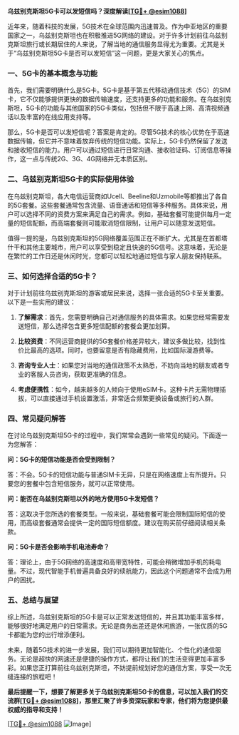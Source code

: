 **乌兹别克斯坦5G卡可以发短信吗？深度解读[[TG💪+ @esim1088](https://t.me/s/esim1088)]**

近年来，随着科技的发展，5G技术在全球范围内迅速普及。作为中亚地区的重要国家之一，乌兹别克斯坦也在积极推进5G网络的建设。对于许多计划前往乌兹别克斯坦旅行或长期居住的人来说，了解当地的通信服务显得尤为重要。尤其是关于“乌兹别克斯坦5G卡是否可以发短信”这一问题，更是大家关心的焦点。

### 一、5G卡的基本概念与功能

首先，我们需要明确什么是5G卡。5G卡是基于第五代移动通信技术（5G）的SIM卡，它不仅能够提供更快的数据传输速度，还支持更多的功能和服务。在乌兹别克斯坦，5G卡的功能与其他国家的5G卡类似，包括但不限于高速上网、高清视频通话以及丰富的在线应用支持等。

那么，5G卡是否可以发短信呢？答案是肯定的。尽管5G技术的核心优势在于高速数据传输，但它并不意味着放弃传统的短信功能。实际上，5G卡仍然保留了发送和接收短信的能力。用户可以通过短信进行日常沟通、接收验证码、订阅信息等操作，这一点与传统2G、3G、4G网络并无本质区别。

### 二、乌兹别克斯坦5G卡的实际使用体验

在乌兹别克斯坦，各大电信运营商如Ucell、Beeline和Uzmobile等都推出了各自的5G套餐。这些套餐通常包含流量、语音通话和短信等多种服务。具体来说，用户可以选择不同的资费方案来满足自己的需求。例如，基础套餐可能提供每月一定量的短信配额，而高端套餐则可能取消短信限制，让用户可以随意发送短信。

值得一提的是，乌兹别克斯坦的5G网络覆盖范围正在不断扩大。尤其是在首都塔什干和其他主要城市，用户可以享受到稳定且快速的5G信号。这意味着，无论是在繁忙的工作日还是休闲时光，您都可以轻松地通过短信与家人朋友保持联系。

### 三、如何选择合适的5G卡？

对于计划前往乌兹别克斯坦的游客或居民来说，选择一张合适的5G卡至关重要。以下是一些实用的建议：

1. **了解需求**：首先，您需要明确自己对通信服务的具体需求。如果您经常需要发送短信，那么选择包含更多短信配额的套餐会更加划算。
   
2. **比较资费**：不同运营商提供的5G套餐价格差异较大，建议多做比较，找到性价比最高的选项。同时，也要留意是否有隐藏费用，比如国际漫游费等。

3. **咨询专业人士**：如果您对当地的通信政策不太熟悉，不妨向当地的朋友或者专业的客服人员咨询，获取更准确的信息。

4. **考虑便携性**：如今，越来越多的人倾向于使用eSIM卡。这种卡片无需物理插拔，可以直接通过手机设置激活，非常适合频繁更换设备或旅行的人群。

### 四、常见疑问解答

在讨论乌兹别克斯坦5G卡的过程中，我们常常会遇到一些常见的疑问。下面逐一为您解答：

**问：5G卡的短信功能是否会受到限制？**

答：不会。5G卡的短信功能与普通SIM卡无异，只是在网络速度上有所提升。只要您的套餐中包含短信服务，就可以正常使用。

**问：能否在乌兹别克斯坦以外的地方使用5G卡发短信？**

答：这取决于您所选的套餐类型。一般来说，基础套餐可能会限制国际短信的使用，而高级套餐通常会提供一定的国际短信额度。建议在购买前仔细阅读相关条款。

**问：5G卡是否会影响手机电池寿命？**

答：理论上，由于5G网络的高速度和高带宽特性，可能会稍微增加手机的耗电量。不过，现代智能手机普遍具备良好的续航能力，因此这个问题通常不会成为用户的困扰。

### 五、总结与展望

综上所述，乌兹别克斯坦的5G卡是可以正常发送短信的，并且其功能丰富多样，能够很好地满足用户的日常需求。无论是商务出差还是休闲旅游，一张优质的5G卡都能为您的出行增添便利。

未来，随着5G技术的进一步发展，我们可以期待更加智能化、个性化的通信服务。无论是超快的网速还是便捷的操作方式，都将让我们的生活变得更加丰富多彩。如果您正打算前往乌兹别克斯坦，不妨提前规划好您的通信方案，享受一次无缝连接的旅程吧！

**最后提醒一下，想要了解更多关于乌兹别克斯坦5G卡的信息，可以加入我们的交流群[[TG💪+ @esim1088](https://t.me/s/esim1088)]，那里汇聚了许多资深玩家和专家，他们将为您提供最权威的指导和支持！**

[[TG💪+ @esim1088](https://t.me/s/esim1088) ![Image](https://i.postimg.cc/4NQfJmqS/Snipaste-2025-05-13-00-14-12.png)]